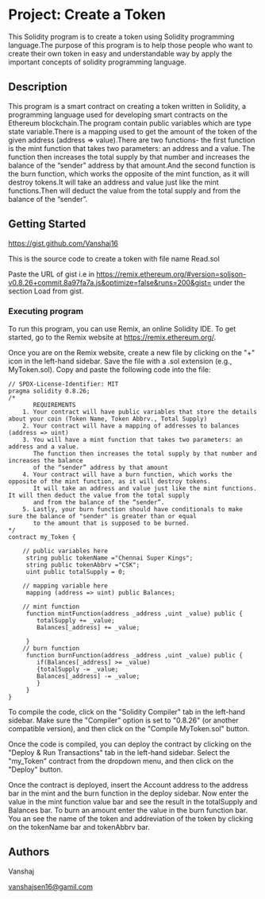 # Project: Create a Token

This Solidity program is to create a token using Solidity programming language.The purpose of this program is to help those people who want to create their own token in easy and understandable way by apply the important concepts of solidity programming language.

## Description

This program is a smart contract on creating a token written in Solidity, a programming language used for developing smart contracts on the Ethereum blockchain.The program contain public variables which are type state variable.There is a mapping used to get the amount of the token of the given address (address => value).There are two functions- the first function is the mint function that takes two parameters: an address and a value. The function then increases the total supply by that number and increases the balance of the “sender” address by that amount.And the second function is the burn function, which works the opposite of the mint function, as it will destroy tokens.It will take an address and value just like the mint functions.Then will deduct the value from the total supply and from the balance of the “sender”.

## Getting Started
https://gist.github.com/Vanshaj16

This is the source code to create a token with file name Read.sol

Paste the URL of gist i.e  <script src="https://gist.github.com/Vanshaj16/c48161fe6e8b2e678164ba188d604e4c.js"></script> in https://remix.ethereum.org/#version=soljson-v0.8.26+commit.8a97fa7a.js&optimize=false&runs=200&gist=
under the section Load from gist.
### Executing program
To run this program, you can use Remix, an online Solidity IDE. To get started, go to the Remix website at https://remix.ethereum.org/.

Once you are on the Remix website, create a new file by clicking on the "+" icon in the left-hand sidebar. Save the file with a .sol extension (e.g., MyToken.sol). Copy and paste the following code into the file:
```
// SPDX-License-Identifier: MIT
pragma solidity 0.8.26;
/*
       REQUIREMENTS
    1. Your contract will have public variables that store the details about your coin (Token Name, Token Abbrv., Total Supply)
    2. Your contract will have a mapping of addresses to balances (address => uint)
    3. You will have a mint function that takes two parameters: an address and a value. 
       The function then increases the total supply by that number and increases the balance 
       of the “sender” address by that amount
    4. Your contract will have a burn function, which works the opposite of the mint function, as it will destroy tokens. 
       It will take an address and value just like the mint functions. It will then deduct the value from the total supply 
       and from the balance of the “sender”.
    5. Lastly, your burn function should have conditionals to make sure the balance of "sender" is greater than or equal 
       to the amount that is supposed to be burned.
*/
contract my_Token {

    // public variables here
     string public tokenName ="Chennai Super Kings";
     string public tokenAbbrv ="CSK";
     uint public totalSupply = 0;

    // mapping variable here
     mapping (address => uint) public Balances;

    // mint function
     function mintFunction(address _address ,uint _value) public {
        totalSupply += _value;
        Balances[_address] += _value;

     }
    // burn function
     function burnFunction(address _address ,uint _value) public {
        if(Balances[_address] >= _value)
        {totalSupply -= _value;
        Balances[_address] -= _value;
        }
     }
}

```
To compile the code, click on the "Solidity Compiler" tab in the left-hand sidebar. Make sure the "Compiler" option is set to "0.8.26" (or another compatible version), and then click on the "Compile MyToken.sol" button.

Once the code is compiled, you can deploy the contract by clicking on the "Deploy & Run Transactions" tab in the left-hand sidebar. Select the "my_Token" contract from the dropdown menu, and then click on the "Deploy" button.

Once the contract is deployed, insert the Account address to the address bar in the mint and the burn function in the deploy sidebar. Now enter the value in the mint function value bar and see the result in the totalSupply and Balances bar. To burn an amount enter the value in the burn function bar. You an see the name of the token and addreviation of the token by clicking on the tokenName bar and tokenAbbrv bar.
## Authors

Vanshaj

vanshajsen16@gamil.com
